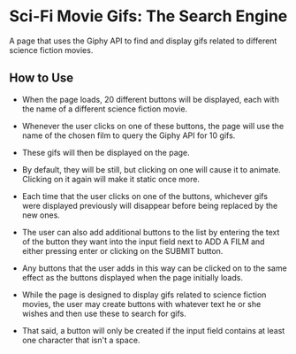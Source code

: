 # Sci-Fi Movie Gifs: The Search Engine

A page that uses the Giphy API to find and display gifs related to different science fiction movies.

## How to Use

* When the page loads, 20 different buttons will be displayed, each with the name of a different science fiction movie.

* Whenever the user clicks on one of these buttons, the page will use the name of the chosen film to query the Giphy API for 10 gifs.

* These gifs will then be displayed on the page.

* By default, they will be still, but clicking on one will cause it to animate. Clicking on it again will make it static once more.

* Each time that the user clicks on one of the buttons, whichever gifs were displayed previously will disappear before being replaced by the new ones.

* The user can also add additional buttons to the list by entering the text of the button they want into the input field next to ADD A FILM and either pressing enter or clicking on the SUBMIT button.

* Any buttons that the user adds in this way can be clicked on to the same effect as the buttons displayed when the page initially loads.

* While the page is designed to display gifs related to science fiction movies, the user may create buttons with whatever text he or she wishes and then use these to search for gifs.

* That said, a button will only be created if the input field contains at least one character that isn't a space.